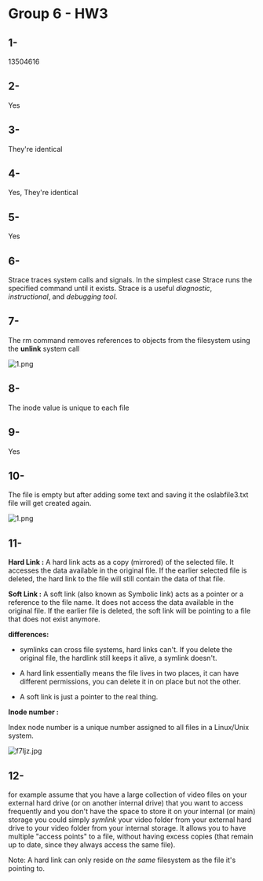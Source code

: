 # Group 6 - HW3

## 1-

13504616

## 2-

Yes

## 3-

They're identical

## 4-

Yes, They're identical

## 5-

Yes

## 6-

Strace traces system calls and signals. In the simplest case Strace runs the specified command until it exists. Strace is a useful *diagnostic*, *instructional*, and *debugging tool*.

## 7-

 The rm command removes references to objects from the filesystem using the ****unlink**** system call

<img title="" src="https://i.imgur.com/gaN7MFA.png" alt="1.png" data-align="center">

## 8-

The inode value is unique to each file

## 9-

Yes

## 10-

The file is empty but after adding some text and saving it the oslabfile3.txt file will get created again.

<img src="https://i.imgur.com/ee6CpEr.png" title="" alt="1.png" data-align="center">

## 11-

**Hard Link :** 
A hard link acts as a copy (mirrored) of the selected file. It accesses the data available in the original file. 
If the earlier selected file is deleted, the hard link to the file will still contain the data of that file.

**Soft Link :** 
A soft link (also known as Symbolic link) acts as a pointer or a 
reference to the file name. It does not access the data available in the
 original file. If the earlier file is deleted, the soft link will be 
pointing to a file that does not exist anymore.

**differences:**

- symlinks can cross file systems, hard links can't. If you delete the original file, the hardlink still keeps it alive, a symlink doesn't.

- A hard link essentially means the file lives in two places, it can have different permissions, you can delete it in on place but not the other.

- A soft link is just a pointer to the real thing.

**Inode number :** 

Index node number is a unique number assigned to all files in a Linux/Unix system.

<img src="https://i.stack.imgur.com/f7Ijz.jpg" title="" alt="f7Ijz.jpg" data-align="center">

## 12-

for example assume that you have a large collection of video files on your external hard drive (or on another internal drive) that you want to access frequently and you don't have the space to store it on your internal (or main) storage you could simply *symlink* your video folder from your external hard drive to your video folder from your internal storage. It allows you to have multiple "access points" to a file, without having excess copies (that remain up to date, since they always access the same file).

Note: A hard link can only reside on *the same* filesystem as the file it's pointing to.
